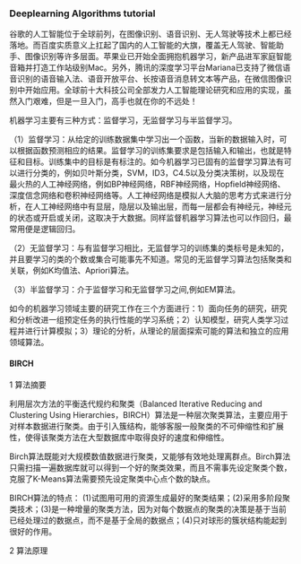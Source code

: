### Deeplearning Algorithms tutorial
谷歌的人工智能位于全球前列，在图像识别、语音识别、无人驾驶等技术上都已经落地。而百度实质意义上扛起了国内的人工智能的大旗，覆盖无人驾驶、智能助手、图像识别等许多层面。苹果业已开始全面拥抱机器学习，新产品进军家庭智能音箱并打造工作站级别Mac。另外，腾讯的深度学习平台Mariana已支持了微信语音识别的语音输入法、语音开放平台、长按语音消息转文本等产品，在微信图像识别中开始应用。全球前十大科技公司全部发力人工智能理论研究和应用的实现，虽然入门艰难，但是一旦入门，高手也就在你的不远处！

机器学习主要有三种方式：监督学习，无监督学习与半监督学习。

（1）监督学习：从给定的训练数据集中学习出一个函数，当新的数据输入时，可以根据函数预测相应的结果。监督学习的训练集要求是包括输入和输出，也就是特征和目标。训练集中的目标是有标注的。如今机器学习已固有的监督学习算法有可以进行分类的，例如贝叶斯分类，SVM，ID3，C4.5以及分类决策树，以及现在最火热的人工神经网络，例如BP神经网络，RBF神经网络，Hopfield神经网络、深度信念网络和卷积神经网络等。人工神经网络是模拟人大脑的思考方式来进行分析，在人工神经网络中有显层，隐层以及输出层，而每一层都会有神经元，神经元的状态或开启或关闭，这取决于大数据。同样监督机器学习算法也可以作回归，最常用便是逻辑回归。

（2）无监督学习：与有监督学习相比，无监督学习的训练集的类标号是未知的，并且要学习的类的个数或集合可能事先不知道。常见的无监督学习算法包括聚类和关联，例如K均值法、Apriori算法。

（3）半监督学习：介于监督学习和无监督学习之间,例如EM算法。

如今的机器学习领域主要的研究工作在三个方面进行：1）面向任务的研究，研究和分析改进一组预定任务的执行性能的学习系统；2）认知模型，研究人类学习过程并进行计算模拟；3）理论的分析，从理论的层面探索可能的算法和独立的应用领域算法。


#### BIRCH
1 算法摘要

利用层次方法的平衡迭代规约和聚类（Balanced Iterative Reducing and Clustering Using Hierarchies，BIRCH）算法是一种层次聚类算法，主要应用于对样本数据进行聚类。由于引入簇结构，能够客服一般聚类的不可伸缩性和扩展性，使得该聚类方法在大型数据库中取得良好的速度和伸缩性。

Birch算法既能对大规模数值数据进行聚类，又能够有效地处理离群点。Birch算法只需扫描一遍数据库就可以得到一个好的聚类效果，而且不需事先设定聚类个数，克服了K-Means算法需要预先设定聚类中心点个数的缺点。

BIRCH算法的特点：
(1)试图用可用的资源生成最好的聚类结果；(2)采用多阶段聚类技术；(3)是一种增量的聚类方法，因为对每个数据点的聚类的决策是基于当前已经处理过的数据点，而不是基于全局的数据点；(4)只对球形的簇状结构能起到很好的作用。

2 算法原理
